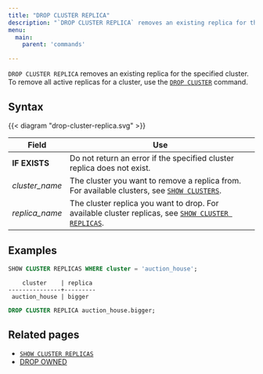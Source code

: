```yaml
---
title: "DROP CLUSTER REPLICA"
description: "`DROP CLUSTER REPLICA` removes an existing replica for the specified cluster."
menu:
  main:
    parent: 'commands'

---
```


`DROP CLUSTER REPLICA` removes an existing replica for the specified cluster. To remove all active replicas for a cluster, use the [`DROP CLUSTER`](/sql/drop-cluster) command.

## Syntax

{{< diagram "drop-cluster-replica.svg" >}}

Field | Use
------|-----
**IF EXISTS** | Do not return an error if the specified cluster replica does not exist.
_cluster_name_ | The cluster you want to remove a replica from. For available clusters, see [`SHOW CLUSTERS`](../show-clusters).
_replica&lowbar;name_ | The cluster replica you want to drop. For available cluster replicas, see [`SHOW CLUSTER REPLICAS`](../show-cluster-replicas).

## Examples

```sql
SHOW CLUSTER REPLICAS WHERE cluster = 'auction_house';
```

```nofmt
    cluster    | replica
---------------+---------
 auction_house | bigger
```

```sql
DROP CLUSTER REPLICA auction_house.bigger;
```

## Related pages

- [`SHOW CLUSTER REPLICAS`](../show-cluster-replicas)
- [DROP OWNED](../drop-owned)
